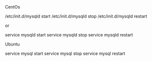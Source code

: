 CentOs

 /etc/init.d/mysqld start
 /etc/init.d/mysqld stop
 /etc/init.d/mysqld restart

or

 service mysqld start
 service mysqld stop
 service mysqld restart

Ubuntu

 service mysql start
 service mysql stop
 service mysql restart

